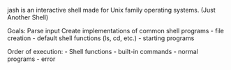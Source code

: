 jash is an interactive shell made for Unix family operating systems.
(Just Another Shell)


Goals:
Parse input
Create implementations of common shell programs
    - file creation 
    - default shell functions (ls, cd, etc.)
    - starting programs

Order of execution:
    - Shell functions
    - built-in commands
    - normal programs
    - error
